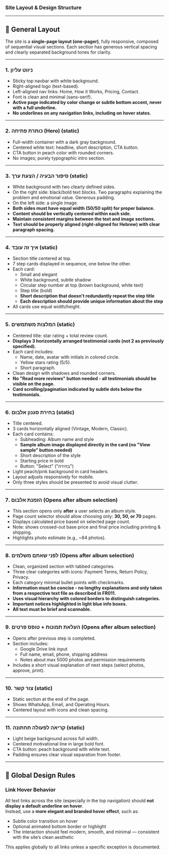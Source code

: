 ### Site Layout & Design Structure

---

## 🧱 General Layout

The site is a **single-page layout (one-pager)**, fully responsive, composed of sequential visual sections. Each section has generous vertical spacing and clearly separated background tones for clarity.

---

### 1. ניווט עליון
- Sticky top navbar with white background.
- Right-aligned logo (text-based).
- Left-aligned nav links: Home, How it Works, Pricing, Contact.
- Font is clean and minimal (sans-serif).
- **Active page indicated by color change or subtle bottom accent, never with a full underline.**
- **No underlines on any navigation links, including on hover states.**

---

### 2. כותרת פתיחה (Hero) (static)
- Full-width container with a dark gray background.
- Centered white text: headline, short description, CTA button.
- CTA button in peach color with rounded corners.
- No images; purely typographic intro section.

---

### 3. סיפור הבעיה / הצעת ערך (static)
- White background with two clearly defined sides.
- On the right side: black/bold text blocks. Two paragraphs explaining the problem and emotional value. Generous padding.
- On the left side: a single image.
- **Both sides must have equal width (50/50 split) for proper balance.**
- **Content should be vertically centered within each side.**
- **Maintain consistent margins between the text and image sections.**
- **Text should be properly aligned (right-aligned for Hebrew) with clear paragraph spacing.**

---

### 4. איך זה עובד (static)
- Section title centered at top.
- 7 step cards displayed in sequence, one below the other.
- Each card:
  - Small and elegant
  - White background, subtle shadow
  - Circular step number at top (brown background, white text)
  - Step title (bold)
  - **Short description that doesn't redundantly repeat the step title**
  - **Each description should provide unique information about the step**
- All cards use equal width/height.

---

### 5. המלצות משתמשים (static)
- Centered title: star rating + total review count.
- **Displays 3 horizontally arranged testimonial cards (not 2 as previously specified).**
- Each card includes:
  - Name, date, avatar with initials in colored circle.
  - Yellow stars rating (5/5).
  - Short paragraph.
- Clean design with shadows and rounded corners.
- **No "Read more reviews" button needed - all testimonials should be visible on the page.**
- **Card scrolling/pagination indicated by subtle dots below the testimonials.**

---

### 6. בחירת סגנון אלבום (static)
- Title centered.
- 3 cards horizontally aligned (Vintage, Modern, Classic).
- Each card contains:
  - Subheading: Album name and style
  - **Sample album image displayed directly in the card (no "View sample" button needed)**
  - Short description of the style
  - Starting price in bold
  - Button: "Select" ("בחירה")
- Light peach/pink background in card headers.
- Layout adjusts responsively for mobile.
- Only three styles should be presented to avoid visual clutter.

---

### 7. הזמנת אלבום (Opens after album selection)
- This section opens only **after** a user selects an album style.
- Page count selector should allow choosing only: **30, 50, or 70** pages.
- Displays calculated price based on selected page count.
- Note: shows crossed-out base price and final price including printing & shipping.
- Highlights photo estimate (e.g., ~84 photos).

---

### 8. לפני שאתם משלמים (Opens after album selection)
- Clean, organized section with tabbed categories.
- Three clear categories with icons: Payment Terms, Return Policy, Privacy.
- Each category minimal bullet points with checkmarks.
- **Information must be concise - no lengthy explanations and only taken from a respective text file as described in FR011.**
- **Uses visual hierarchy with colored borders to distinguish categories.**
- **Important notices highlighted in light blue info boxes.**
- **All text must be brief and scannable.**

---

### 9. העלאת תמונות + טופס פרטים (Opens after album selection)
- Opens after previous step is completed.
- Section includes:
  - Google Drive link input
  - Full name, email, phone, shipping address
  - Notes about max 5000 photos and permission requirements
- Includes a short visual explanation of next steps (select photos, approve, print).

---

### 10. צור קשר (static)
- Static section at the end of the page.
- Shows WhatsApp, Email, and Operating Hours.
- Centered layout with icons and clean spacing.

---

### 11. קריאה לפעולה תחתונה (static)
- Light beige background across full width.
- Centered motivational line in large bold font.
- CTA button: peach background with white text.
- Padding ensures clear visual separation from footer.

---

## 📌 Global Design Rules

### Link Hover Behavior
All text links across the site (especially in the top navigation) should **not display a default underline on hover**.  
Instead, use a **more elegant and branded hover effect**, such as:
- Subtle color transition on hover  
- Optional animated bottom border or highlight  
- The interaction should feel modern, smooth, and minimal — consistent with the site’s clean aesthetic

This applies globally to all links unless a specific exception is documented.

